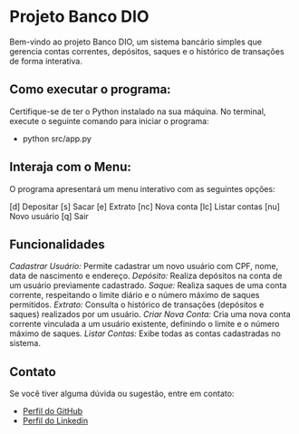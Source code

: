 # Projeto Banco DIO

Bem-vindo ao projeto Banco DIO, um sistema bancário simples que gerencia contas correntes, depósitos, saques e o histórico de transações de forma interativa.


## Como executar o programa:

Certifique-se de ter o Python instalado na sua máquina.
No terminal, execute o seguinte comando para iniciar o programa:    
- python src/app.py

## Interaja com o Menu:

O programa apresentará um menu interativo com as seguintes opções:

[d]  Depositar
[s]  Sacar
[e]  Extrato
[nc] Nova conta
[lc] Listar contas
[nu] Novo usuário
[q]  Sair

## Funcionalidades
*Cadastrar Usuário:* Permite cadastrar um novo usuário com CPF, nome, data de nascimento e endereço.
*Depósito:*  Realiza depósitos na conta de um usuário previamente cadastrado.
*Saque:* Realiza saques de uma conta corrente, respeitando o limite diário e o número máximo de saques permitidos.
*Extrato:* Consulta o histórico de transações (depósitos e saques) realizados por um usuário.
*Criar Nova Conta:* Cria uma nova conta corrente vinculada a um usuário existente, definindo o limite e o número máximo de saques.
*Listar Contas:* Exibe todas as contas cadastradas no sistema.

## Contato
Se você tiver alguma dúvida ou sugestão, entre em contato:

- [Perfil do GitHub](https://github.com/R-gu3des)
- [Perfil do Linkedin](https://www.linkedin.com/in/ruan-guedes-vieira-b82441180/)
